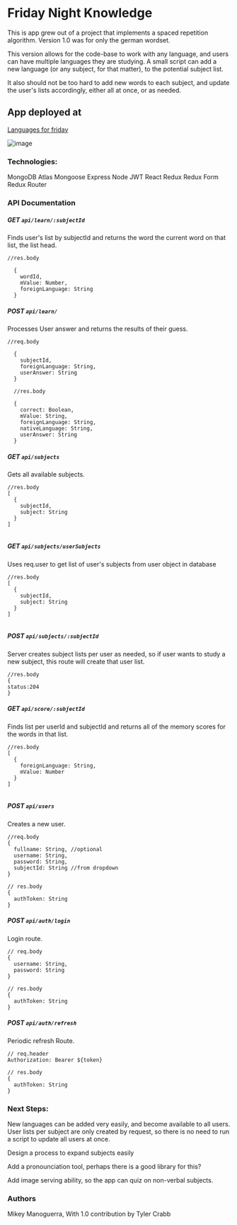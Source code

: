 # Friday Night Knowledge
This is app grew out of a project that implements a spaced repetition algorithm. Version 1.0 was for only the german wordset.

This version allows for the code-base to work with any language, and users can have multiple languages they are studying. A small script can add a new language (or any subject, for that matter), to the potential subject list.

It also should not be too hard to add new words to each subject, and update the user's lists accordingly, either all at once, or as needed.

## App deployed at

[Languages for friday](https://www.friday-night-knowledge.netlify.com)

![image](https://res.cloudinary.com/dgzjr8afn/image/upload/v1556028325/friday-new.png)

### Technologies:

MongoDB Atlas
Mongoose
Express
Node
JWT
React 
Redux
Redux Form
Redux Router

### API Documentation

##### GET ```api/learn/:subjectId```

Finds user's list by subjectId and returns the word the current word on that list, the list head.

```
//res.body

  {
    wordId,
    mValue: Number,
    foreignLanguage: String
  }

```

##### POST ```api/learn/```

Processes User answer and returns the results of their guess.

```
//req.body
  
  {
    subjectId,
    foreignLanguage: String,
    userAnswer: String
  }

  //res.body

  {
    correct: Boolean,
    mValue: String,
    foreignLanguage: String,
    nativeLanguage: String,
    userAnswer: String
  }

```


##### GET ```api/subjects```

Gets all available subjects.

```
//res.body
[
  {
    subjectId,
    subject: String
  }
]


```

##### GET ```api/subjects/userSubjects```

Uses req.user to get list of user's subjects from user object in database

```
//res.body
[
  {
    subjectId,
    subject: String
  }
]


```

##### POST ```api/subjects/:subjectId```

Server creates subject lists per user as needed, so if user wants to study a new subject, this route will create that user list.

```
//res.body
{
status:204
}
```




##### GET ```api/score/:subjectId```

Finds list per userId and subjectId and returns all of the memory scores for the words in that list.

```
//res.body
[
  {
    foreignLanguage: String,
    mValue: Number
  }
]


```

##### POST ```api/users```

Creates a new user.

```
//req.body
{
  fullname: String, //optional
  username: String,
  password: String,
  subjectId: String //from dropdown
}

// res.body
{
  authToken: String
}

```

##### POST ```api/auth/login```

Login route.

```
// req.body
{
  username: String,
  password: String
}

// res.body
{
  authToken: String
}

```

##### POST ```api/auth/refresh```

Periodic refresh Route.

```
// req.header
Authorization: Bearer ${token}

// res.body
{
  authToken: String
}

```

### Next Steps:

New languages can be added very easily, and become available to all users. User lists per subject are only created by request, so there is no need to run a script to update all users at once.

Design a process to expand subjects easily

Add a pronounciation tool, perhaps there is a good library for this?

Add image serving ability, so the app can quiz on non-verbal subjects.


### Authors
Mikey Manoguerra, With 1.0 contribution by Tyler Crabb

